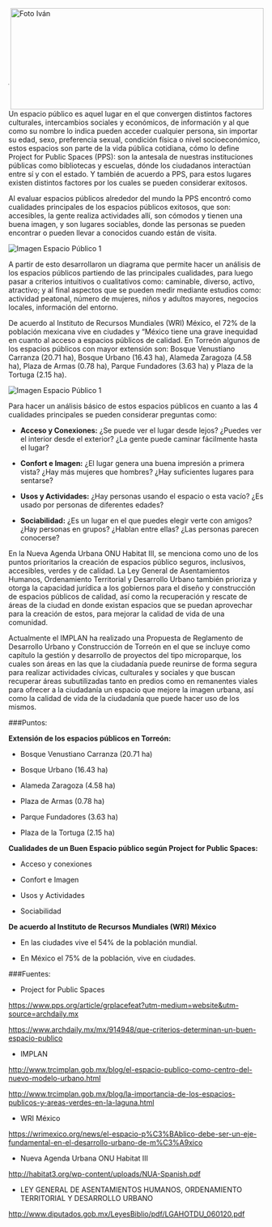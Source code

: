 <p>
   <a title="ir a Otras Publicaciones" href="http://www.trcimplan.gob.mx/autores/julio-alexis-magana-cisneros.html"><img class="img-responsive contenido-imagen" src="../imagenes/128/arq-julio-alexis-magana-cisneros-top2.png" align="right" alt="Foto Iván" width="500" height="200"></a>
</p>

</br></br></br></br></br></br></br></br>

---

Un espacio público es aquel lugar en el que convergen distintos factores culturales, intercambios sociales y económicos, de información y al que como su nombre lo indica pueden acceder cualquier persona, sin importar su edad, sexo, preferencia sexual, condición física o nivel socioeconómico, estos espacios son parte de la vida pública cotidiana, cómo lo define Project for Public Spaces (PPS): son la antesala de nuestras instituciones públicas como bibliotecas y escuelas, dónde los ciudadanos interactúan entre sí y con el estado. Y también de acuerdo a PPS, para estos lugares existen distintos factores por los cuales se pueden considerar exitosos.

Al evaluar espacios públicos alrededor del mundo la PPS encontró como cualidades principales de los espacios públicos exitosos, que son: accesibles, la gente realiza actividades allí, son cómodos y tienen una buena imagen, y son lugares sociables, donde las personas se pueden encontrar o pueden llevar a conocidos cuando están de visita.

<img class="img-responsive" src="caracteristicas-de-un-buen-espacio-publico-ene2020/ima01.jpg" alt="Imagen Espacio Público 1">

A partir de esto desarrollaron un diagrama que permite hacer un análisis de los espacios públicos partiendo de las principales cualidades, para luego pasar a criterios intuitivos o cualitativos como: caminable, diverso, activo, atractivo; y al final aspectos que se pueden medir mediante estudios como: actividad peatonal, número de mujeres, niños y adultos mayores, negocios locales, información del entorno.

De acuerdo al Instituto de Recursos Mundiales (WRI) México, el 72% de la población mexicana vive en ciudades y “México tiene una grave inequidad en cuanto al acceso a espacios públicos de calidad. En Torreón algunos de los espacios públicos con mayor extensión son: Bosque Venustiano Carranza (20.71 ha), Bosque Urbano (16.43 ha), Alameda Zaragoza (4.58 ha), Plaza de Armas (0.78 ha), Parque Fundadores (3.63 ha) y Plaza de la Tortuga (2.15 ha).

<img class="img-responsive" src="caracteristicas-de-un-buen-espacio-publico-ene2020/ima02.jpg" alt="Imagen Espacio Público 1">

Para hacer un análisis básico de estos espacios públicos en cuanto a las 4 cualidades principales se pueden considerar preguntas como:

- **Acceso y Conexiones:** ¿Se puede ver el lugar desde lejos? ¿Puedes ver el interior desde el exterior? ¿La gente puede caminar fácilmente hasta el lugar?

- **Confort e Imagen:** ¿El lugar genera una buena impresión a primera vista? ¿Hay más mujeres que hombres? ¿Hay suficientes lugares para sentarse?

- **Usos y Actividades:** ¿Hay personas usando el espacio o esta vacío? ¿Es usado por personas de diferentes edades?

- **Sociabilidad:** ¿Es un lugar en el que puedes elegir verte con amigos? ¿Hay personas en grupos? ¿Hablan entre ellas? ¿Las personas parecen conocerse?

En la Nueva Agenda Urbana ONU Habitat III, se menciona como uno de los puntos prioritarios la creación de espacios público seguros, inclusivos, accesibles, verdes y de calidad. La Ley General de Asentamientos Humanos, Ordenamiento Territorial y Desarrollo Urbano también prioriza y otorga la capacidad jurídica a los gobiernos para el diseño y construcción de espacios públicos de calidad, así como la recuperación y rescate de áreas de la ciudad en donde existan espacios que se puedan aprovechar para la creación de estos, para mejorar la calidad de vida de una comunidad.

Actualmente el IMPLAN ha realizado una Propuesta de Reglamento de  Desarrollo Urbano y Construcción de Torreón en el que se incluye como capítulo la gestión y desarrollo de proyectos del tipo microparque, los cuales son áreas en las que la ciudadanía puede reunirse de forma segura para realizar actividades cívicas, culturales y sociales y que buscan recuperar áreas subutilizadas tanto en predios como en remanentes viales para ofrecer a la ciudadanía un espacio que mejore la imagen urbana, así como la calidad de vida de la ciudadanía que puede hacer uso de los mismos.

###Puntos:

**Extensión de los espacios públicos en Torreón:**

- Bosque Venustiano Carranza (20.71 ha)

- Bosque Urbano (16.43 ha)

- Alameda Zaragoza (4.58 ha)

- Plaza de Armas (0.78 ha)

- Parque Fundadores (3.63 ha)

- Plaza de la Tortuga (2.15 ha)

**Cualidades de un Buen Espacio público según Project for Public Spaces:**

- Acceso y conexiones

- Confort e Imagen

- Usos y Actividades

- Sociabilidad

**De acuerdo al Instituto de Recursos Mundiales (WRI) México**

- En las ciudades vive el 54% de la población mundial.

- En México el 75% de la población, vive en ciudades.

###Fuentes:

- Project for Public Spaces

https://www.pps.org/article/grplacefeat?utm-medium=website&utm-source=archdaily.mx

https://www.archdaily.mx/mx/914948/que-criterios-determinan-un-buen-espacio-publico

- IMPLAN

http://www.trcimplan.gob.mx/blog/el-espacio-publico-como-centro-del-nuevo-modelo-urbano.html

http://www.trcimplan.gob.mx/blog/la-importancia-de-los-espacios-publicos-y-areas-verdes-en-la-laguna.html

- WRI México

https://wrimexico.org/news/el-espacio-p%C3%BAblico-debe-ser-un-eje-fundamental-en-el-desarrollo-urbano-de-m%C3%A9xico

- Nueva Agenda Urbana ONU Habitat III

http://habitat3.org/wp-content/uploads/NUA-Spanish.pdf

- LEY GENERAL DE ASENTAMIENTOS HUMANOS, ORDENAMIENTO TERRITORIAL Y DESARROLLO URBANO

http://www.diputados.gob.mx/LeyesBiblio/pdf/LGAHOTDU_060120.pdf
